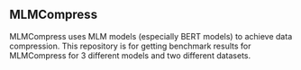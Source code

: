## MLMCompress
MLMCompress uses MLM models (especially BERT models) to achieve data compression. This repository is for getting benchmark results for MLMCompress for 3 different models and two different datasets.

